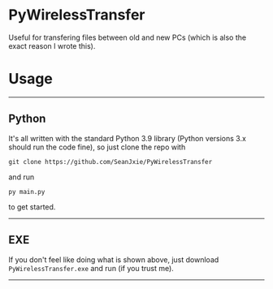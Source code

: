 # PyWirelessTransfer
Useful for transfering files between old and new PCs (which is also the exact reason I wrote this).

# Usage
---
## Python
It's all written with the standard Python 3.9 library (Python versions 3.x should run the code fine), so just clone the repo with
```
git clone https://github.com/SeanJxie/PyWirelessTransfer
```
and run
```
py main.py
```
to get started.

---
## EXE
If you don't feel like doing what is shown above, just download `PyWirelessTransfer.exe` and run (if you trust me).

---
